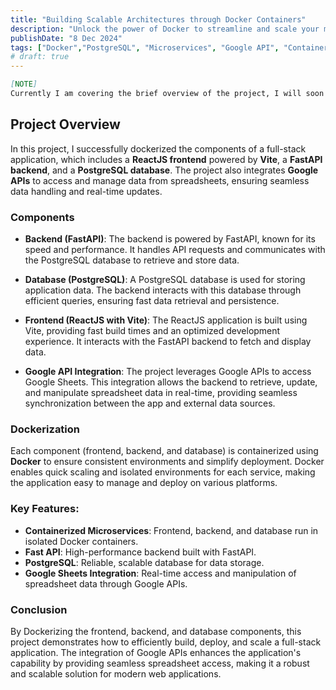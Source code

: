 ```yaml
---
title: "Building Scalable Architectures through Docker Containers"
description: "Unlock the power of Docker to streamline and scale your microservices architecture. This guide explores best practices for containerizing individual components, ensuring seamless integration and deployment across diverse environments. Whether you're aiming for efficient scaling or simplified development pipelines, Docker offers the flexibility and reliability needed for modern applications."
publishDate: "8 Dec 2024"
tags: ["Docker","PostgreSQL", "Microservices", "Google API", "Containerization", "Scalability", "DevOps"]
# draft: true
---
```



```md
[NOTE]
Currently I am covering the brief overview of the project, I will soon be updating it with the Exact Architecture and Github Code link.

```

## Project Overview

In this project, I successfully dockerized the components of a full-stack application, which includes a **ReactJS frontend** powered by **Vite**, a **FastAPI backend**, and a **PostgreSQL database**. The project also integrates **Google APIs** to access and manage data from spreadsheets, ensuring seamless data handling and real-time updates.

### Components
  
- **Backend (FastAPI)**: The backend is powered by FastAPI, known for its speed and performance. It handles API requests and communicates with the PostgreSQL database to retrieve and store data.

- **Database (PostgreSQL)**: A PostgreSQL database is used for storing application data. The backend interacts with this database through efficient queries, ensuring fast data retrieval and persistence.

- **Frontend (ReactJS with Vite)**: The ReactJS application is built using Vite, providing fast build times and an optimized development experience. It interacts with the FastAPI backend to fetch and display data.

- **Google API Integration**: The project leverages Google APIs to access Google Sheets. This integration allows the backend to retrieve, update, and manipulate spreadsheet data in real-time, providing seamless synchronization between the app and external data sources.

### Dockerization

Each component (frontend, backend, and database) is containerized using **Docker** to ensure consistent environments and simplify deployment. Docker enables quick scaling and isolated environments for each service, making the application easy to manage and deploy on various platforms.

### Key Features:
- **Containerized Microservices**: Frontend, backend, and database run in isolated Docker containers.
- **Fast API**: High-performance backend built with FastAPI.
- **PostgreSQL**: Reliable, scalable database for data storage.
- **Google Sheets Integration**: Real-time access and manipulation of spreadsheet data through Google APIs.

### Conclusion

By Dockerizing the frontend, backend, and database components, this project demonstrates how to efficiently build, deploy, and scale a full-stack application. The integration of Google APIs enhances the application's capability by providing seamless spreadsheet access, making it a robust and scalable solution for modern web applications.
